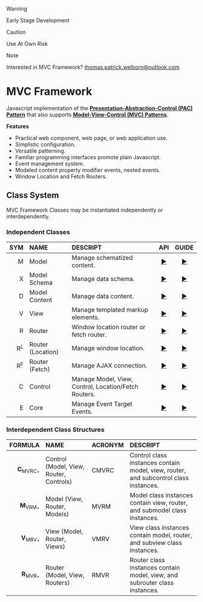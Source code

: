 > [!WARNING]  
> Early Stage Development  

> [!CAUTION]  
> Use At Own Risk  

> [!NOTE]  
> Interested in MVC Framework? 
> thomas.patrick.welborn@outlook.com

# MVC Framework
Javascript implementation of the **[Presentation-Abstraction-Control (PAC) Pattern](https://en.wikipedia.org/wiki/Presentation%E2%80%93abstraction%E2%80%93control)** that also supports **[Model-View-Control (MVC) Patterns](https://en.wikipedia.org/wiki/Model%E2%80%93view%E2%80%93controller)**.  

**Features**  
 - Practical web component, web page, or web application use.  
 - Simplistic configuration.  
 - Versatile patterning.  
 - Familiar programming interfaces promote plain Javascript.  
 - Event management system.  
 - Modeled content property modifier events, nested events.  
 - Window Location and Fetch Routers.  

## Class System
MVC Framework Classes may be instantiated independently or interdependently.  
### Independent Classes
| SYM | NAME | DESCRIPT | API | GUIDE |
| -----: | :--- | :------- | :--: | :--: |
| M | Model | Manage schematized content. | [▶](./document/api/Model/index.md) | [▶](./document/guide/Model/index.md) |
| X | Model Schema | Manage data schema. | [▶](./document/api/Model//Schema/index.md) | [▶](./document/api/guide//Schema/index.md) |
| D | Model Content | Manage data content. | [▶](./document/api/Model/Content/index.md) | [▶](./document/api/guide/Content/index.md) |
| V | View | Manage templated markup elements. | [▶](./document/api/View/index.md) | [▶](./document/guide/View/index.md) |
| R | Router | Window location router or fetch router. | [▶](./document/api/Routers/index.md) | [▶](./document/guide/Routers/index.md) |
| R<sup>L</sup> | Router (Location) | Manage window location. | [▶](./document/api/Routers/Location/index.md) | [▶](./document/api/guide/Location/index.md) |
| R<sup>F</sup> | Router (Fetch) | Manage AJAX connection. | [▶](./document/api/Routers/Fetch/index.md) | [▶](./document/api/guide/Fetch/index.md) |
| C | Control | Manage Model, View, Control, Location/Fetch Routers. | [▶](./document/api/control/index.md) | [▶](./document/guide/control/index.md) |
| E | Core | Manage Event Target Events. | [▶](./document/api/core/index.md) | [▶](./document/guide/core/index.md) |

### Interdependent Class Structures
| FORMULA | NAME | ACRONYM | DESCRIPT |
| ------: | :--- | :------ | :------- |
|**C**<sub>MVRC<sub>\*</sub></sub> | Control (Model, View, Router, Controls) | CMVRC | Control class instances contain model, view, router, and subcontrol class instances. |
|**M**<sub>VRM<sub>\*</sub></sub> | Model (View, Router, Models) | MVRM | Model class instances contain view, router, and submodel class instances. |
|**V**<sub>MRV<sub>\*</sub></sub> | View (Model, Router, Views) | VMRV | View class instances contain model, router, and subview class instances. |
|**R**<sub>MVR<sub>\*</sub></sub> | Router (Model, View, Routers) | RMVR | Router class instances contain model, view, and subrouter class instances. |

